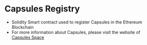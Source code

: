 # Capsules Registry

* Solidity Smart contract used to register Capsules in the Ethereum Blockchain
* For more information about Capsules, please visit the website of  [Capsules Space](http://capsules.space)